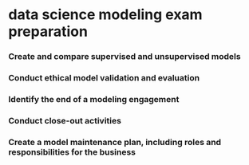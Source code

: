 # data science modeling exam preparation


### Create and compare supervised and unsupervised models
### Conduct ethical model validation and evaluation
### Identify the end of a modeling engagement
### Conduct close-out activities
### Create a model maintenance plan, including roles and responsibilities for the business